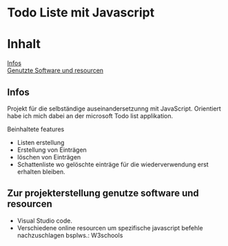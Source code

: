 Todo Liste mit Javascript
=================
# Inhalt
[Infos](#infos)  
[Genutzte Software und resourcen](#zur-projekterstellung-genutze-software-und-resourcen)

## Infos
Projekt für die selbständige auseinandersetzunng mit JavaScript.
Orientiert habe ich mich dabei an der microsoft Todo list applikation.

Beinhaltete features
* Listen erstellung
* Erstellung von Einträgen
* löschen von Einträgen
* Schattenliste wo gelöschte einträge für die wiederverwendung erst erhalten bleiben.

## Zur projekterstellung genutze software und resourcen

* Visual Studio code.
* Verschiedene online resourcen um spezifische javascript befehle nachzuschlagen bsplws.: W3schools
